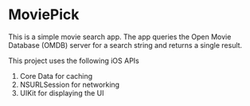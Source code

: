 # MoviePick
This is a simple movie search app. The app queries the Open Movie Database (OMDB) server for a search string and returns a single result.

This project uses the following iOS APIs

1) Core Data for caching
2) NSURLSession for networking
3) UIKit for displaying the UI

